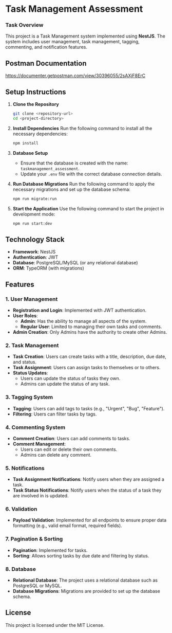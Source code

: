 
# Task Management Assessment

### Task Overview

This project is a Task Management system implemented using **NestJS**. The system includes user management, task management, tagging, commenting, and notification features.

## Postman Documentation
https://documenter.getpostman.com/view/30396055/2sAXjF8ErC

## Setup Instructions

1. **Clone the Repository**
   ```bash
   git clone <repository-url>
   cd <project-directory>
   ```

2. **Install Dependencies**
   Run the following command to install all the necessary dependencies:
   ```bash
   npm install
   ```

3. **Database Setup**
   - Ensure that the database is created with the name: `taskmanagement_assessment`.
   - Update your `.env` file with the correct database connection details.

4. **Run Database Migrations**
   Run the following command to apply the necessary migrations and set up the database schema:
   ```bash
   npm run migrate:run
   ```

5. **Start the Application**
   Use the following command to start the project in development mode:
   ```bash
   npm run start:dev
   ```

## Technology Stack

- **Framework**: NestJS
- **Authentication**: JWT
- **Database**: PostgreSQL/MySQL (or any relational database)
- **ORM**: TypeORM (with migrations)

## Features

### 1. User Management
- **Registration and Login**: Implemented with JWT authentication.
- **User Roles**: 
  - **Admin**: Has the ability to manage all aspects of the system.
  - **Regular User**: Limited to managing their own tasks and comments.
- **Admin Creation**: Only Admins have the authority to create other Admins.

### 2. Task Management
- **Task Creation**: Users can create tasks with a title, description, due date, and status.
- **Task Assignment**: Users can assign tasks to themselves or to others.
- **Status Updates**: 
  - Users can update the status of tasks they own.
  - Admins can update the status of any task.

### 3. Tagging System
- **Tagging**: Users can add tags to tasks (e.g., "Urgent", "Bug", "Feature").
- **Filtering**: Users can filter tasks by tags.

### 4. Commenting System
- **Comment Creation**: Users can add comments to tasks.
- **Comment Management**: 
  - Users can edit or delete their own comments.
  - Admins can delete any comment.

### 5. Notifications
- **Task Assignment Notifications**: Notify users when they are assigned a task.
- **Task Status Notifications**: Notify users when the status of a task they are involved in is updated.

### 6. Validation
- **Payload Validation**: Implemented for all endpoints to ensure proper data formatting (e.g., valid email format, required fields).

### 7. Pagination & Sorting
- **Pagination**: Implemented for tasks.
- **Sorting**: Allows sorting tasks by due date and filtering by status.

### 8. Database
- **Relational Database**: The project uses a relational database such as PostgreSQL or MySQL.
- **Database Migrations**: Migrations are provided to set up the database schema.


## License

This project is licensed under the MIT License.
```